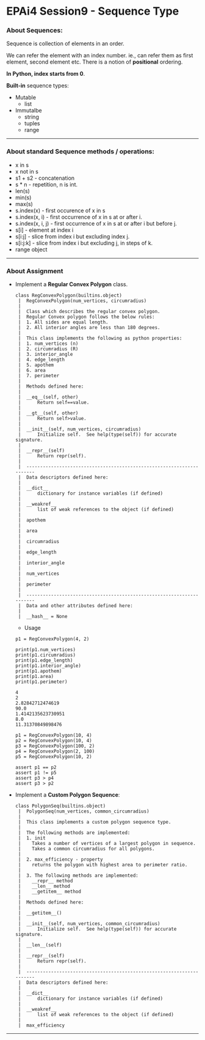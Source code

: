 # EPAi4 Session9 - Sequence Type

### About Sequences:

Sequence is collection of elements in an order.

We can refer the element with an index number. ie., can refer them as first element, second element etc. There is a notion of **positional** ordering.

**In Python, index starts from 0**.

**Built-in** sequence types:

- Mutable
  - list
- Immutalbe
  - string
  - tuples
  - range

---

### About standard Sequence methods / operations:

- x in s
- x not in s
- s1 + s2 - concatenation
- s * n - repetition, n is int.
- len(s)
- min(s)
- max(s)
- s.index(x) - first occurence of x in s
- s.index(x, i) - first occurrence of x in s at or after i.
- s.index(x, i, j) - first occurrence of x in s at or after i but before j.
- s[i] - element at index i
- s[i:j] - slice from index i but excluding index j.
- s[i:j:k] - slice from index i but excluding j, in steps of k.
- range object

---

### About Assignment



* Implement a **Regular Convex Polygon** class.

  ```
  class RegConvexPolygon(builtins.object)
   |  RegConvexPolygon(num_vertices, circumradius)
   |  
   |  Class which describes the regular convex polygon.
   |  Regular Convex polygon follows the below rules:
   |  1. All sides are equal length.
   |  2. All interior angles are less than 180 degrees.
   |  
   |  This class implements the following as python properties:
   |  1. num_vertices (n)
   |  2. circumradius (R)
   |  3. interior_angle
   |  4. edge_length
   |  5. apothem
   |  6. area
   |  7. perimeter
   |  
   |  Methods defined here:
   |  
   |  __eq__(self, other)
   |      Return self==value.
   |  
   |  __gt__(self, other)
   |      Return self>value.
   |  
   |  __init__(self, num_vertices, circumradius)
   |      Initialize self.  See help(type(self)) for accurate signature.
   |  
   |  __repr__(self)
   |      Return repr(self).
   |  
   |  ----------------------------------------------------------------------
   |  Data descriptors defined here:
   |  
   |  __dict__
   |      dictionary for instance variables (if defined)
   |  
   |  __weakref__
   |      list of weak references to the object (if defined)
   |  
   |  apothem
   |  
   |  area
   |  
   |  circumradius
   |  
   |  edge_length
   |  
   |  interior_angle
   |  
   |  num_vertices
   |  
   |  perimeter
   |  
   |  ----------------------------------------------------------------------
   |  Data and other attributes defined here:
   |  
   |  __hash__ = None
  ```

  *  Usage

    ```
    p1 = RegConvexPolygon(4, 2)
    
    print(p1.num_vertices)
    print(p1.circumradius)
    print(p1.edge_length)
    print(p1.interior_angle)
    print(p1.apothem)
    print(p1.area)
    print(p1.perimeter)
    
    4
    2
    2.82842712474619
    90.0
    1.4142135623730951
    8.0
    11.31370849898476
    ```

    

    ```
    p1 = RegConvexPolygon(10, 4)
    p2 = RegConvexPolygon(10, 4)
    p3 = RegConvexPolygon(100, 2)
    p4 = RegConvexPolygon(2, 100)
    p5 = RegConvexPolygon(10, 2)
    
    assert p1 == p2
    assert p1 != p5
    assert p3 > p4
    assert p3 > p2
    ```

    

  

* Implement a **Custom Polygon Sequence**:

  ```
  class PolygonSeq(builtins.object)
   |  PolygonSeq(num_vertices, common_circumradius)
   |  
   |  This class implements a custom polygon sequence type.
   |  
   |  The following methods are implemented:
   |  1. init
   |    Takes a number of vertices of a largest polygon in sequence.
   |    Takes a common circumradius for all polygons.
   |  
   |  2. max_efficiency - property
   |    returns the polygon with highest area to perimeter ratio.
   |  
   |  3. The following methods are implemented:
   |    __repr__ method
   |    __len__ method
   |    __getitem__ method
   |  
   |  Methods defined here:
   |  
   |  __getitem__()
   |  
   |  __init__(self, num_vertices, common_circumradius)
   |      Initialize self.  See help(type(self)) for accurate signature.
   |  
   |  __len__(self)
   |  
   |  __repr__(self)
   |      Return repr(self).
   |  
   |  ----------------------------------------------------------------------
   |  Data descriptors defined here:
   |  
   |  __dict__
   |      dictionary for instance variables (if defined)
   |  
   |  __weakref__
   |      list of weak references to the object (if defined)
   |  
   |  max_efficiency
  ```



---






